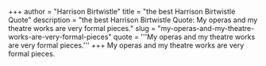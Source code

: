 +++
author = "Harrison Birtwistle"
title = "the best Harrison Birtwistle Quote"
description = "the best Harrison Birtwistle Quote: My operas and my theatre works are very formal pieces."
slug = "my-operas-and-my-theatre-works-are-very-formal-pieces"
quote = '''My operas and my theatre works are very formal pieces.'''
+++
My operas and my theatre works are very formal pieces.
